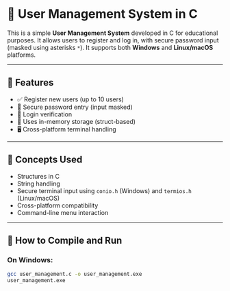 # 👤 User Management System in C

This is a simple **User Management System** developed in C for educational purposes. It allows users to register and log in, with secure password input (masked using asterisks `*`). It supports both **Windows** and **Linux/macOS** platforms.

---

## 🚀 Features

- ✅ Register new users (up to 10 users)
- 🔐 Secure password entry (input masked)
- 📲 Login verification
- 💾 Uses in-memory storage (struct-based)
- 🖥️ Cross-platform terminal handling

---

## 🧠 Concepts Used

- Structures in C
- String handling
- Secure terminal input using `conio.h` (Windows) and `termios.h` (Linux/macOS)
- Cross-platform compatibility
- Command-line menu interaction

---

## 🔧 How to Compile and Run

### On Windows:
```bash
gcc user_management.c -o user_management.exe
user_management.exe
